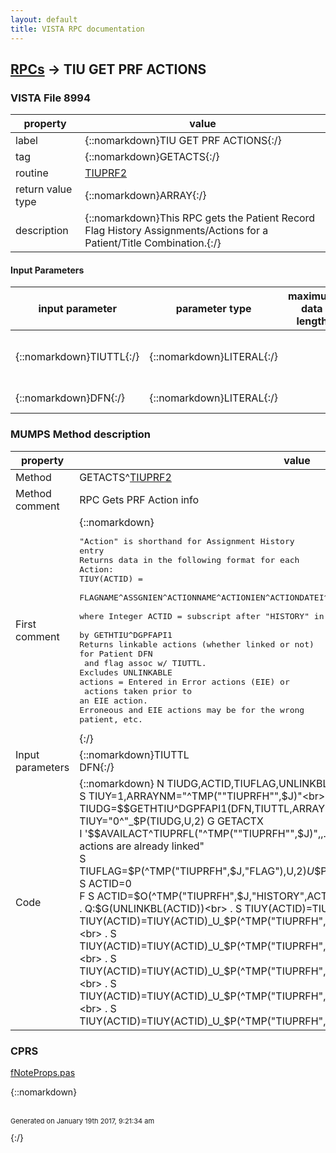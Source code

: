 ```yaml
---
layout: default
title: VISTA RPC documentation
---
```




## [RPCs](TableOfContent.md) &#8594; TIU GET PRF ACTIONS 



### VISTA File 8994 


 property | value 
--- | --- 
 label | {::nomarkdown}TIU GET PRF ACTIONS{:/}
 tag | {::nomarkdown}GETACTS{:/}
 routine | [TIUPRF2](http://code.osehra.org/dox/Routine_TIUPRF2_source.html)
 return value type | {::nomarkdown}ARRAY{:/}
 description | {::nomarkdown}This RPC gets the Patient Record Flag History Assignments/Actions for a Patient/Title Combination.{:/}

#### Input Parameters

| input parameter | parameter type | maximum data length | required | description | 
| --- | --- | --- | --- | --- | 
| {::nomarkdown}TIUTTL{:/} | {::nomarkdown}LITERAL{:/} |  | {::nomarkdown}true{:/} | {::nomarkdown}TIU DOCUMENT DEFINITION (TITLE) IEN{:/} | 
| {::nomarkdown}DFN{:/} | {::nomarkdown}LITERAL{:/} |  | {::nomarkdown}true{:/} | {::nomarkdown}Patient Pointer (file 2 IEN){:/} | 


### MUMPS Method description

 property | value 
 --- | --- 
 Method | GETACTS^[TIUPRF2](http://code.osehra.org/dox/Routine_TIUPRF2_source.html)
 Method comment | RPC Gets PRF Action info
 First comment | {::nomarkdown}<pre>"Action" is shorthand for Assignment History entry<br/>Returns data in the following format for each Action:<br/>TIUY(ACTID) =<br/> FLAGNAME^ASSGNIEN^ACTIONNAME^ACTIONIEN^ACTIONDATEI^ACTIONDATEE^TIUIEN<br/>  where Integer ACTID = subscript after "HISTORY" in array returned<br/>   by GETHTIU^DGPFAPI1<br/>Returns linkable actions (whether linked or not) for Patient DFN<br/> and flag assoc w/ TIUTTL.<br/>Excludes UNLINKABLE actions = Entered in Error actions (EIE) or<br/> actions taken prior to an EIE action.<br/>Erroneous and EIE actions may be for the wrong patient, etc.</pre>{:/}
 Input parameters | {::nomarkdown}TIUTTL<br>DFN{:/}
 Code | {::nomarkdown}  N TIUDG,ACTID,TIUFLAG,UNLINKBL,ARRAYNM<br> S TIUY=1,ARRAYNM="^TMP(""TIUPRFH"",$J)"<br> S TIUDG=$$GETHTIU^DGPFAPI1(DFN,TIUTTL,ARRAYNM)<br> I 'TIUDG S TIUY="0^"_$P(TIUDG,U,2) G GETACTX<br> I '$$AVAILACT^TIUPRFL("^TMP(""TIUPRFH"",$J)",,.UNLINKBL) S TIUY="0^All linkable Flag actions are already linked"<br> S TIUFLAG=$P(^TMP("TIUPRFH",$J,"FLAG"),U,2)_U_$P(^TMP("TIUPRFH",$J,"ASSIGNIEN"),U)<br> S ACTID=0<br> F  S ACTID=$O(^TMP("TIUPRFH",$J,"HISTORY",ACTID)) Q:'+ACTID  D<br> . Q:$G(UNLINKBL(ACTID))<br> . S TIUY(ACTID)=TIUFLAG<br> . S TIUY(ACTID)=TIUY(ACTID)_U_$P(^TMP("TIUPRFH",$J,"HISTORY",ACTID,"ACTION"),U,2)<br> . S TIUY(ACTID)=TIUY(ACTID)_U_$P(^TMP("TIUPRFH",$J,"HISTORY",ACTID,"HISTIEN"),U,1)<br> . S TIUY(ACTID)=TIUY(ACTID)_U_$P(^TMP("TIUPRFH",$J,"HISTORY",ACTID,"DATETIME"),U,1)<br> . S TIUY(ACTID)=TIUY(ACTID)_U_$P(^TMP("TIUPRFH",$J,"HISTORY",ACTID,"DATETIME"),U,2)<br> . S TIUY(ACTID)=TIUY(ACTID)_U_$P(^TMP("TIUPRFH",$J,"HISTORY",ACTID,"TIUIEN"),U,1){:/}


### CPRS

[fNoteProps.pas](https://github.com/OSEHRA/VistA/blob/master/Packages/Order%20Entry%20Results%20Reporting/CPRS/CPRS-Chart/fNoteProps.pas")

{::nomarkdown} <br/><br/><p style="font-size: 11px">Generated on January 19th 2017, 9:21:34 am</p>{:/}